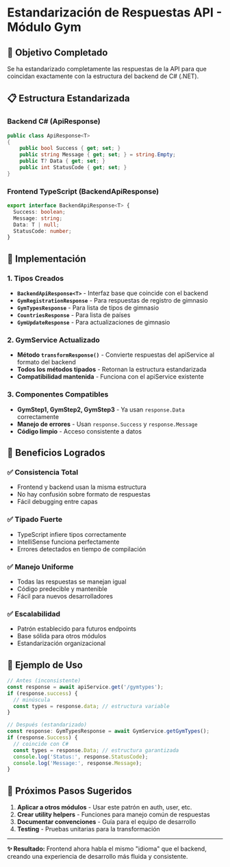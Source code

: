 # Estandarización de Respuestas API - Módulo Gym

## 🎯 Objetivo Completado

Se ha estandarizado completamente las respuestas de la API para que coincidan exactamente con la estructura del backend de C# (.NET).

## 📋 Estructura Estandarizada

### Backend C# (ApiResponse<T>)

```csharp
public class ApiResponse<T>
{
    public bool Success { get; set; }
    public string Message { get; set; } = string.Empty;
    public T? Data { get; set; }
    public int StatusCode { get; set; }
}
```

### Frontend TypeScript (BackendApiResponse<T>)

```typescript
export interface BackendApiResponse<T> {
  Success: boolean;
  Message: string;
  Data: T | null;
  StatusCode: number;
}
```

## 🔧 Implementación

### 1. Tipos Creados

- **`BackendApiResponse<T>`** - Interfaz base que coincide con el backend
- **`GymRegistrationResponse`** - Para respuestas de registro de gimnasio
- **`GymTypesResponse`** - Para lista de tipos de gimnasio
- **`CountriesResponse`** - Para lista de países
- **`GymUpdateResponse`** - Para actualizaciones de gimnasio

### 2. GymService Actualizado

- **Método `transformResponse()`** - Convierte respuestas del apiService al formato del backend
- **Todos los métodos tipados** - Retornan la estructura estandarizada
- **Compatibilidad mantenida** - Funciona con el apiService existente

### 3. Componentes Compatibles

- **GymStep1, GymStep2, GymStep3** - Ya usan `response.Data` correctamente
- **Manejo de errores** - Usan `response.Success` y `response.Message`
- **Código limpio** - Acceso consistente a datos

## 🎉 Beneficios Logrados

### ✅ Consistencia Total

- Frontend y backend usan la misma estructura
- No hay confusión sobre formato de respuestas
- Fácil debugging entre capas

### ✅ Tipado Fuerte

- TypeScript infiere tipos correctamente
- IntelliSense funciona perfectamente
- Errores detectados en tiempo de compilación

### ✅ Manejo Uniforme

- Todas las respuestas se manejan igual
- Código predecible y mantenible
- Fácil para nuevos desarrolladores

### ✅ Escalabilidad

- Patrón establecido para futuros endpoints
- Base sólida para otros módulos
- Estandarización organizacional

## 📖 Ejemplo de Uso

```typescript
// Antes (inconsistente)
const response = await apiService.get('/gymtypes');
if (response.success) {
  // minúscula
  const types = response.data; // estructura variable
}

// Después (estandarizado)
const response: GymTypesResponse = await GymService.getGymTypes();
if (response.Success) {
  // coincide con C#
  const types = response.Data; // estructura garantizada
  console.log('Status:', response.StatusCode);
  console.log('Message:', response.Message);
}
```

## 🚀 Próximos Pasos Sugeridos

1. **Aplicar a otros módulos** - Usar este patrón en auth, user, etc.
2. **Crear utility helpers** - Funciones para manejo común de respuestas
3. **Documentar convenciones** - Guía para el equipo de desarrollo
4. **Testing** - Pruebas unitarias para la transformación

---

**✨ Resultado:** Frontend ahora habla el mismo "idioma" que el backend, creando una experiencia de desarrollo más fluida y consistente.
